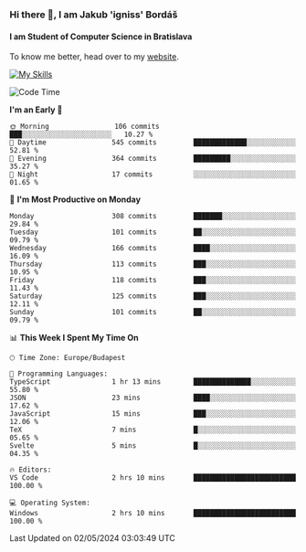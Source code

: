 ### Hi there 👋, I am Jakub 'igniss' Bordáš

#### I am Student of Computer Science in Bratislava
To know me better, head over to my [website](https://bordas.sk).

[![My Skills](https://skillicons.dev/icons?i=js,html,css,figma,svelte,java,kotlin,python,postgresql,typescript,nest,nodejs)](https://bordas.sk)


<!--START_SECTION:waka-->
![Code Time](http://img.shields.io/badge/Code%20Time-1%2C477%20hrs%2048%20mins-blue)

**I'm an Early 🐤** 

```text
🌞 Morning                106 commits         ███░░░░░░░░░░░░░░░░░░░░░░   10.27 % 
🌆 Daytime                545 commits         █████████████░░░░░░░░░░░░   52.81 % 
🌃 Evening                364 commits         █████████░░░░░░░░░░░░░░░░   35.27 % 
🌙 Night                  17 commits          ░░░░░░░░░░░░░░░░░░░░░░░░░   01.65 % 
```
📅 **I'm Most Productive on Monday** 

```text
Monday                   308 commits         ███████░░░░░░░░░░░░░░░░░░   29.84 % 
Tuesday                  101 commits         ██░░░░░░░░░░░░░░░░░░░░░░░   09.79 % 
Wednesday                166 commits         ████░░░░░░░░░░░░░░░░░░░░░   16.09 % 
Thursday                 113 commits         ███░░░░░░░░░░░░░░░░░░░░░░   10.95 % 
Friday                   118 commits         ███░░░░░░░░░░░░░░░░░░░░░░   11.43 % 
Saturday                 125 commits         ███░░░░░░░░░░░░░░░░░░░░░░   12.11 % 
Sunday                   101 commits         ██░░░░░░░░░░░░░░░░░░░░░░░   09.79 % 
```


📊 **This Week I Spent My Time On** 

```text
🕑︎ Time Zone: Europe/Budapest

💬 Programming Languages: 
TypeScript               1 hr 13 mins        ██████████████░░░░░░░░░░░   55.80 % 
JSON                     23 mins             ████░░░░░░░░░░░░░░░░░░░░░   17.62 % 
JavaScript               15 mins             ███░░░░░░░░░░░░░░░░░░░░░░   12.06 % 
TeX                      7 mins              █░░░░░░░░░░░░░░░░░░░░░░░░   05.65 % 
Svelte                   5 mins              █░░░░░░░░░░░░░░░░░░░░░░░░   04.35 % 

🔥 Editors: 
VS Code                  2 hrs 10 mins       █████████████████████████   100.00 % 

💻 Operating System: 
Windows                  2 hrs 10 mins       █████████████████████████   100.00 % 
```


 Last Updated on 02/05/2024 03:03:49 UTC
<!--END_SECTION:waka-->
